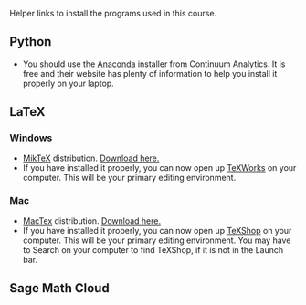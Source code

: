 Helper links to install the programs used in this course.

## Python
* You should use the [Anaconda](http://continuum.io/downloads) installer from Continuum Analytics. It is free and their website has plenty of information to help you install it properly on your laptop. 


## LaTeX
### Windows
* [MikTeX](http://miktex.org/) distribution. [Download here.](http://miktex.org/download)
* If you have installed it properly, you can now open up [TeXWorks](https://www.tug.org/texworks/) on your computer. This will be your primary editing environment.

### Mac
* [MacTex](https://tug.org/mactex/) distribution. [Download here.](https://tug.org/mactex/mactex-download.html)
* If you have installed it properly, you can now open up [TeXShop](http://pages.uoregon.edu/koch/texshop/texshop.html) on your computer. This will be your primary editing environment. You may have to Search on your computer to find TeXShop, if it is not in the Launch bar. 

## Sage Math Cloud


